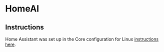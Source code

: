 # HomeAI
## Instructions
Home Assistant was set up in the Core configuration for Linux [instructions here](https://www.home-assistant.io/installation/linux#install-home-assistant-core).  
